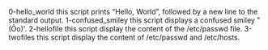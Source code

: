 0-hello_world this script prints “Hello, World”, followed by a new line to the standard output.
1-confused_smiley this script displays a confused smiley "(Ôo)'.
2-hellofile this script display the content of the /etc/passwd file.
3-twofiles this script display the content of /etc/passwd and /etc/hosts.
